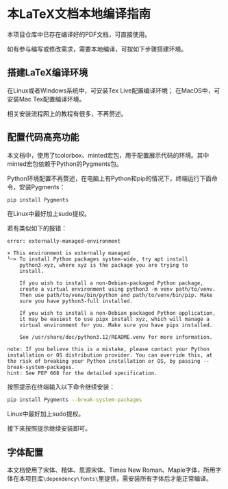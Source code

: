 # 本LaTeX文档本地编译指南
本项目仓库中已存在编译好的PDF文档，可直接使用。

如有参与编写或修改需求，需要本地编译，可按如下步骤搭建环境。

## 搭建LaTeX编译环境
在Linux或者Windows系统中，可安装Tex Live配置编译环境；
在MacOS中，可安装Mac Tex配置编译环境。

相关安装流程网上的教程有很多，不再赘述。

## 配置代码高亮功能
本文档中，使用了tcolorbox、minted宏包，用于配置展示代码的环境。其中minted宏包依赖于Python的Pygments包。

Python环境配置不再赘述，在电脑上有Python和pip的情况下，终端运行下面命令，安装Pygments：

```bash
pip install Pygments
```

在Linux中最好加上sudo提权。

若有类似如下的报错：

```text
error: externally-managed-environment

× This environment is externally managed
╰─> To install Python packages system-wide, try apt install
    python3-xyz, where xyz is the package you are trying to
    install.

    If you wish to install a non-Debian-packaged Python package,
    create a virtual environment using python3 -m venv path/to/venv.
    Then use path/to/venv/bin/python and path/to/venv/bin/pip. Make
    sure you have python3-full installed.

    If you wish to install a non-Debian packaged Python application,
    it may be easiest to use pipx install xyz, which will manage a
    virtual environment for you. Make sure you have pipx installed.

    See /usr/share/doc/python3.12/README.venv for more information.

note: If you believe this is a mistake, please contact your Python installation or OS distribution provider. You can override this, at the risk of breaking your Python installation or OS, by passing --break-system-packages.
hint: See PEP 668 for the detailed specification.
```

按照提示在终端输入以下命令继续安装：

```bash
pip install Pygments --break-system-packages
```

Linux中最好加上sudo提权。

接下来按照提示继续安装即可。

## 字体配置
本文档使用了宋体、楷体、思源宋体、Times New Roman、Maple字体，所用字体在本项目库`\dependency\fonts\`里提供，需安装所有字体后才能正常编译。